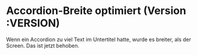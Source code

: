# Accordion-Breite optimiert (Version :VERSION)

Wenn ein Accordion zu viel Text im Untertitel hatte, wurde es breiter, als der Screen. Das ist jetzt behoben.

